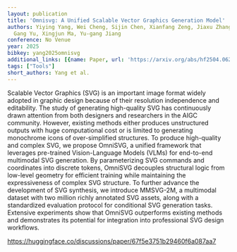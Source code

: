 ```yaml
---
layout: publication
title: 'Omnisvg: A Unified Scalable Vector Graphics Generation Model'
authors: Yiying Yang, Wei Cheng, Sijin Chen, Xianfang Zeng, Jiaxu Zhang, Liao Wang,
  Gang Yu, Xingjun Ma, Yu-gang Jiang
conference: No Venue
year: 2025
bibkey: yang2025omnisvg
additional_links: [{name: Paper, url: 'https://arxiv.org/abs/hf2504.06263'}]
tags: ["Tools"]
short_authors: Yang et al.
---
```

Scalable Vector Graphics (SVG) is an important image format widely adopted in graphic design because of their resolution independence and editability. The study of generating high-quality SVG has continuously drawn attention from both designers and researchers in the AIGC community. However, existing methods either produces unstructured outputs with huge computational cost or is limited to generating monochrome icons of over-simplified structures. To produce high-quality and complex SVG, we propose OmniSVG, a unified framework that leverages pre-trained Vision-Language Models (VLMs) for end-to-end multimodal SVG generation. By parameterizing SVG commands and coordinates into discrete tokens, OmniSVG decouples structural logic from low-level geometry for efficient training while maintaining the expressiveness of complex SVG structure. To further advance the development of SVG synthesis, we introduce MMSVG-2M, a multimodal dataset with two million richly annotated SVG assets, along with a standardized evaluation protocol for conditional SVG generation tasks. Extensive experiments show that OmniSVG outperforms existing methods and demonstrates its potential for integration into professional SVG design workflows.

https://huggingface.co/discussions/paper/67f5e3751b29460f6a087aa7